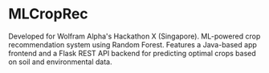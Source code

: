 # MLCropRec
Developed for Wolfram Alpha's Hackathon X (Singapore). ML-powered crop recommendation system using Random Forest. Features a Java-based app frontend and a Flask REST API backend for predicting optimal crops based on soil and environmental data.
